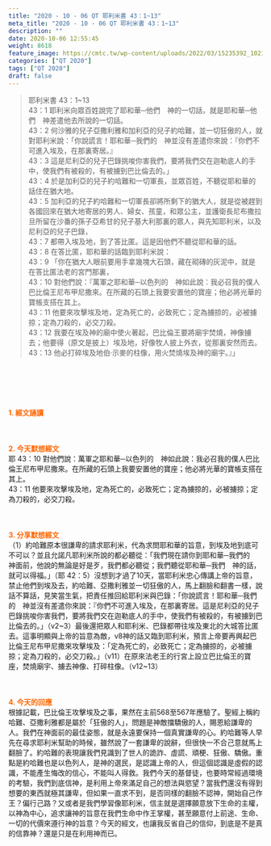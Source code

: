 ```yaml
---
title: "2020 - 10 - 06 QT 耶利米書 43：1~13"
meta_title: "2020 - 10 - 06 QT 耶利米書 43：1~13"
description: ""
date: 2020-10-06 12:55:45
weight: 8618
feature_image: https://cmtc.tw/wp-content/uploads/2022/03/15235392_10211799862337740_180693556567566654_o-1.webp
categories: ["QT 2020"]
tags: ["QT 2020"]
draft: false
---
```


<blockquote>耶利米書 43：1~13<br />
43：1 耶利米向眾百姓說完了耶和華─他們　神的一切話，就是耶和華─他們　神差遣他去所說的一切話。<br />
43：2 何沙雅的兒子亞撒利雅和加利亞的兒子約哈難，並一切狂傲的人，就對耶利米說：「你說謊言！耶和華─我們的　神並沒有差遣你來說：『你們不可進入埃及，在那裏寄居。』<br />
43：3 這是尼利亞的兒子巴錄挑唆你害我們，要將我們交在迦勒底人的手中，使我們有被殺的，有被擄到巴比倫去的。」<br />
43：4 於是加利亞的兒子約哈難和一切軍長，並眾百姓，不聽從耶和華的話住在猶大地。<br />
43：5 加利亞的兒子約哈難和一切軍長卻將所剩下的猶大人，就是從被趕到各國回來在猶大地寄居的男人、婦女、孩童，和眾公主，並護衛長尼布撒拉旦所留在沙番的孫子亞希甘的兒子基大利那裏的眾人，與先知耶利米，以及尼利亞的兒子巴錄，<br />
43：7 都帶入埃及地，到了答比匿。這是因他們不聽從耶和華的話。<br />
43：8 在答比匿，耶和華的話臨到耶利米說：<br />
43：9 「你在猶大人眼前要用手拿幾塊大石頭，藏在砌磚的灰泥中，就是在答比匿法老的宮門那裏，<br />
43：10 對他們說：『萬軍之耶和華─以色列的　神如此說：我必召我的僕人巴比倫王尼布甲尼撒來。在所藏的石頭上我要安置他的寶座；他必將光華的寶帳支搭在其上。<br />
43：11 他要來攻擊埃及地，定為死亡的，必致死亡；定為擄掠的，必被擄掠；定為刀殺的，必交刀殺。<br />
43：12 我要在埃及神的廟中使火著起，巴比倫王要將廟宇焚燒，神像擄去；他要得（原文是披上）埃及地，好像牧人披上外衣，從那裏安然而去。<br />
43：13 他必打碎埃及地伯‧示麥的柱像，用火焚燒埃及神的廟宇。』」</blockquote><br />
&nbsp;<br />
<br />
&nbsp;<br />
<br />
<span style="color: #ff6600;"><strong>1. </strong><strong>經文誦讀</strong></span><br />
<br />
<span style="color: #ff6600;"><strong> </strong></span><br />
<br />
<span style="color: #ff6600;"><strong>2. 今天默想</strong><strong>經文<br />
</strong></span>耶 43：10 對他們說：萬軍之耶和華─以色列的　神如此說：我必召我的僕人巴比倫王尼布甲尼撒來。在所藏的石頭上我要安置他的寶座；他必將光華的寶帳支搭在其上。<br />
43：11 他要來攻擊埃及地，定為死亡的，必致死亡；定為擄掠的，必被擄掠；定為刀殺的，必交刀殺。<br />
<br />
&nbsp;<br />
<br />
<span style="color: #ff6600;"><strong>3. 分享默想經文<br />
</strong></span>（1）約哈難原本很謙卑的請求耶利米，代為求問耶和華的旨意，到埃及地到底可不可以？並且允諾凡耶利米所說的都必聽從：「我們現在請你到耶和華─我們的　神面前，他說的無論是好是歹，我們都必聽從；我們聽從耶和華─我們　神的話，就可以得福。」（耶 42：5）沒想到才過了10天，當耶利米忠心傳講上帝的旨意，禁止他們到埃及去，約哈難、亞撒利雅並一切狂傲的人，馬上翻臉和翻書一樣，說話不算話，見笑當生氣，把責任推回給耶利米與巴錄：「你說謊言！耶和華─我們的　神並沒有差遣你來說：『你們不可進入埃及，在那裏寄居。這是尼利亞的兒子巴錄挑唆你害我們，要將我們交在迦勒底人的手中，使我們有被殺的，有被擄到巴比倫去的。」（v2~3）最後還把眾人和耶利米、巴錄都帶往埃及東北的大城答比匿去。這事明顯與上帝的旨意為敵，v8神的話又臨到耶利米，預言上帝要再興起巴比倫王尼布甲尼撒來攻擊埃及：「定為死亡的，必致死亡；定為擄掠的，必被擄掠；定為刀殺的，必交刀殺。」（v11）在原來法老王的行宮上設立巴比倫王的寶座，焚燒廟宇、擄去神像、打碎柱像。（v12~13）<br />
<br />
&nbsp;<br />
<br />
<span style="color: #ff6600;"><strong>4. 今天的回應<br />
</strong></span>根據記載，巴比倫王攻擊埃及之事，果然在主前568至567年應驗了。聖經上稱約哈難、亞撒利雅都是屬於「狂傲的人」，問題是神敵擋驕傲的人，賜恩給謙卑的人。我們在神面前的最佳姿態，就是永遠要保持一個真實謙卑的心。約哈難等人早先在尋求耶利米幫助的時候，雖然說了一套謙卑的說辭，但很快一不合己意就馬上翻臉了。約哈難的表現讓我們見識到了世人的詭詐、虛謊、頑梗、狂傲、驕傲。重點是約哈難也是以色列人，是神的選民，是認識上帝的人，但這個認識是虛假的認識，不能產生悔改的信心，不能叫人得救。我們今天的基督徒，也要時常經過環境的考驗，我們到底信神，是利用上帝來滿足自己的想法與慾望？當我們還沒有得到想要的東西就極其謙卑，但如果一直求不到，是否同樣的翻臉不認神，開始自己作王？偏行己路？又或者是我們學習像耶利米，信主就是選擇願意放下生命的主權，以神為中心，追求讓神的旨意在我們生命中作王掌權，甚至願意付上前途、生命、一切的代價來遵行神的旨意？今天的經文，也讓我反省自己的信仰，到底是不是真的信靠神？還是只是在利用神而已。<br />
<br />
&nbsp;
        